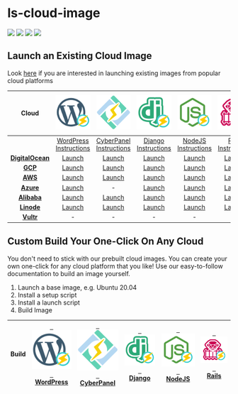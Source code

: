 # ls-cloud-image
[<img src="https://img.shields.io/github/contributors/litespeedtech/ls-cloud-image.svg">](https://github.com/litespeedtech/ls-cloud-image/graphs/contributors) 
[<img src="https://img.shields.io/badge/Made%20with-BASH-orange.svg">](https://en.wikipedia.org/wiki/Bash_(Unix_shell)) 
[<img src="https://img.shields.io/badge/slack-LiteSpeed-blue.svg?logo=slack">](litespeedtech.com/slack) 
[<img src="https://img.shields.io/twitter/follow/litespeedtech.svg?label=Follow&style=social">](https://twitter.com/litespeedtech)

## Launch an Existing Cloud Image
Look [here](https://docs.litespeedtech.com/cloud/index.html) if you are interested in launching existing images from popular cloud platforms

| Cloud  | [<img src="_image/wp_50.svg" width = "90">](https://docs.litespeedtech.com/cloud/wordpress/) | [<img src="_image/cyberpanel_50.svg" width = "80">](https://docs.litespeedtech.com/cloud/cyberpanel/) | [<img src="_image/django_50.svg" width = "100">](https://docs.litespeedtech.com/cloud/django/) | [<img src="_image/nodejs_50.svg" width = "130">](https://docs.litespeedtech.com/cloud/nodejs/) | [<img src="_image/ruby_50.svg" width = "150">](https://docs.litespeedtech.com/cloud/ruby/)| [<img src="_image/openlitespeed-icon.png" width = "90">](https://openlitespeed.org/)|
| :-------------: | :-------------: | :-------------: | :-------------: | :-------------: | :-------------: | :-------------: |
||[WordPress Instructions](https://docs.litespeedtech.com/cloud/wordpress/)|[CyberPanel Instructions](https://docs.litespeedtech.com/cloud/cyberpanel/)|[Django Instructions](https://docs.litespeedtech.com/cloud/django/)|[NodeJS Instructions](https://docs.litespeedtech.com/cloud/nodejs/)| [Rails Instructions](https://docs.litespeedtech.com/cloud/rails/) | [OpenLiteSpeed Instructions](https://openlitespeed.org/)|
| [**DigitalOcean**](https://marketplace.digitalocean.com/category/blogs-and-forums)  | [Launch](https://cloud.digitalocean.com/droplets/new?image=openlitespeed-wp-18-04&utm_source=openlitespeed&utm_campaign=openlitespeed-wp)  | [Launch](https://cloud.digitalocean.com/droplets/new?image=cyberpanel-18-04&utm_source=cyberpanel&utm_campaign=cyberpanel) | [Launch](https://cloud.digitalocean.com/droplets/new?image=openlitespeed-django-18-04&utm_source=openlitespeed&utm_campaign=openlitespeed-django) | [Launch](https://cloud.digitalocean.com/droplets/new?image=openlitespeed-node-18-04&utm_source=openlitespeed&utm_campaign=openlitespeed-node) | [Launch](https://cloud.digitalocean.com/droplets/new?onboarding_origin=marketplace&image=litespeedtechnol-openlitespeedrai-20-04) | - |
|[**GCP**](https://cloud.google.com/marketplace/)|[Launch](https://console.cloud.google.com/marketplace/details/gc-image-pub/openlitespeed-wordpress)| [Launch](https://console.cloud.google.com/marketplace/details/gc-image-pub/cyberpanel) | [Launch](https://console.cloud.google.com/marketplace/details/gc-image-pub/openlitespeed-django) | [Launch](https://console.cloud.google.com/marketplace/details/gc-image-pub/openlitespeed-nodejs) |[Launch](https://console.cloud.google.com/marketplace/details/gc-image-pub/openlitespeed-rails)| - |
|[**AWS**](https://aws.amazon.com/marketplace/search/results?x=0&y=0&searchTerms=litespeed)|[Launch](https://aws.amazon.com/marketplace/pp/B07KSC2QQN)|[Launch](https://aws.amazon.com/marketplace/pp/B07MPZQ4PS)|[Launch](https://aws.amazon.com/marketplace/pp/B07MZ6VVRD)|[Launch](https://aws.amazon.com/marketplace/pp/B07MZ393TM)|[Launch](http://aws.amazon.com/marketplace/pp/B08JVDJQ1L)| - |
|[**Azure**](https://azuremarketplace.microsoft.com/en-us/marketplace/apps?search=litespeed)|[Launch](https://azuremarketplace.microsoft.com/en-us/marketplace/apps/litespeedtechnologies.openlitespeed-wordpress)| - |[Launch](https://azuremarketplace.microsoft.com/en-us/marketplace/apps/litespeedtechnologies.openlitespeed-django)| [Launch](https://azuremarketplace.microsoft.com/en-us/marketplace/apps/litespeedtechnologies.openlitespeed-nodejs) |[Launch](https://azuremarketplace.microsoft.com/en-us/marketplace/apps/litespeedtechnologies.openlitespeed-rails)| - |
|[**Alibaba**](https://marketplace.alibabacloud.com/products?keywords=litespeed)|[Launch](https://marketplace.alibabacloud.com/products/56720001/sgcmjj00024846.html)|[Launch](https://marketplace.alibabacloud.com/products/56720001/sgcmjj00024863.html)|[Launch](https://marketplace.alibabacloud.com/products/56720001/OpenLiteSpeed_em_Django_em_-sgcmjj00024874.html)|[Launch](https://marketplace.alibabacloud.com/products/56720001/sgcmjj00024862.html)|[Launch](https://marketplace.alibabacloud.com/products/56720001/sgcmjj00024972.html)| - |
|[**Linode**](https://www.linode.com/stackscripts/)|[Launch](https://cloud.linode.com/stackscripts/443929)|[Launch](https://cloud.linode.com/stackscripts/444976)|[Launch](https://cloud.linode.com/stackscripts/458602)|[Launch](https://cloud.linode.com/stackscripts/458633)|[Launch](https://cloud.linode.com/stackscripts/641872)| - |
|[**Vultr**](https://www.vultr.com/features/one-click-apps/)| - | - | - | - | - |[Launch](https://www.vultr.com/apps/openlitespeed)|
## Custom Build Your One-Click On Any Cloud
You don't need to stick with our prebuilt cloud images. You can create your own one-click for any cloud platform that you like! Use our easy-to-follow documentation to build an image yourself.

1. Launch a base image, e.g. Ubuntu 20.04
2. Install a setup script
3. Install a launch script
4. Build Image

| Build  | [&nbsp;&nbsp;<img src="_image/wp_50.svg" width = "100">&nbsp;&nbsp; </br> WordPress ](https://github.com/litespeedtech/ls-cloud-image/wiki/Build-WordPress-Image) | [&nbsp;&nbsp;<img src="_image/cyberpanel_50.svg" width = "100">&nbsp;&nbsp; </br> CyberPanel ](https://github.com/litespeedtech/ls-cloud-image/wiki/Build-CyberPanel-Image) | [&nbsp;&nbsp;<img src="_image/django_50.svg" width = "100">&nbsp;&nbsp; </br> Django ](https://github.com/litespeedtech/ls-cloud-image/wiki/Build-Django-Image) | [&nbsp;&nbsp;<img src="_image/nodejs_50.svg" width = "100">&nbsp;&nbsp; </br> NodeJS](https://github.com/litespeedtech/ls-cloud-image/wiki/Build-NodeJS-Image) |  [&nbsp;&nbsp;<img src="_image/ruby_50.svg" width = "100">&nbsp;&nbsp; </br> Rails](https://github.com/litespeedtech/ls-cloud-image/wiki/Build-Rails-Image) |
| :-------------: | :-------------: | :-------------: | :-------------: | :-------------: | :-------------: |

